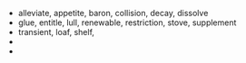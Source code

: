- alleviate, appetite, baron, collision, decay, dissolve
- glue, entitle, lull, renewable, restriction, stove, supplement
- transient, loaf, shelf,
-
-